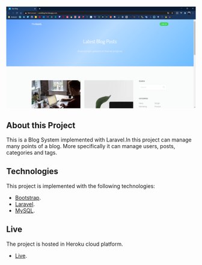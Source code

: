 ![alt text](https://github.com/zisispa/blogsystem/blob/master/blogsystem-font.PNG?raw=true)

## About this Project

This is a Blog System implemented with Laravel.In this project can manage many points of a blog. More specifically it can manage users, posts, categories and tags.

## Technologies

This project is implemented with the following technologies:

-   [Bootstrap](https://getbootstrap.com/).
-   [Laravel](https://laravel.com/).
-   [MySQL](https://www.mysql.com/).

## Live

The project is hosted in Heroku cloud platform.

-   [Live](http://sassblog.herokuapp.com/).
